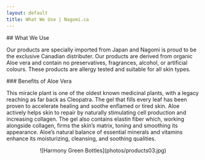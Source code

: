 ```yaml
---
layout: default
title: What We Use | Nagomi.ca
---
```


<div class="half">
## What We Use

Our products are specially imported from Japan and Nagomi is proud to be the exclusive Canadian distributer. Our products are derived from organic Aloe vera and contain no preservatives, fragrances, alcohol, or artificial colours. These products are allergy tested and suitable for all skin types.
</div>

<div class="half">
### Benefits of Aloe Vera

This miracle plant is one of the oldest known medicinal plants, with a legacy reaching as far back as Cleopatra. The gel that fills every leaf has been proven to accelerate healing and soothe enflamed or tired skin. Aloe actively helps skin to repair by naturally stimulating cell production and increasing collagen. The gel also contains elastin fiber which, working alongside collagen, firms the skin’s matrix, toning and smoothing its appearance. Aloe’s natural balance of essential minerals and vitamins enhance its moisturizing, cleansing, and soothing qualities.
</div>

<div class="clear"></div>

<div style="text-align: center">
![Harmony Green Bottles](photos/products03.jpg)
</div>
